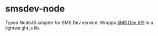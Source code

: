 # smsdev-node
Typed NodeJS adapter for SMS Dev service. Wrapps [SMS Dev API](https://www.smsdev.com.br/) in a lightweight js lib.
